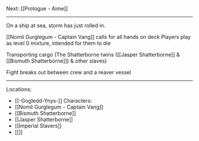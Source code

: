 Next: [[Prologue - Aime]]

---

On a ship at sea, storm has just rolled in.

[[Nomli Gurglegum - Captain Vang]] calls for all hands on deck
Players play as level 0 mixture, intended for them to die

Transporting cargo (The Shatterborne twins ([[Jasper Shatterborne]] & [[Bismuth Shatterborne]]) & other slaves)


Fight breaks out between crew and a reaver vessel


----
Locations:
- [[-Gogledd-Ynys-]]
Characters:
- [[Nomli Gurglegum - Captain Vang]]
- [[Bismuth Shatterborne]]
- [[Jasper Shatterborne]]
- [[Imperial Slavers]]
- [[]]
